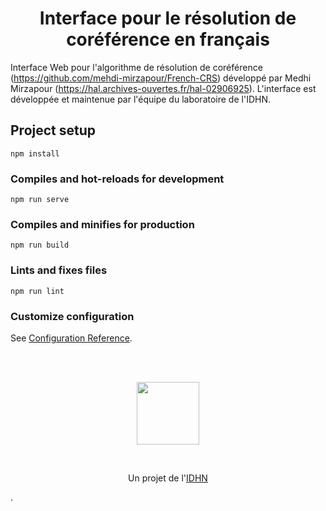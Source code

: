 <h1 align="center">Interface pour le résolution de coréférence en français</h1>
  
 
Interface Web pour l'algorithme de résolution de coréférence (https://github.com/mehdi-mirzapour/French-CRS) développé par Medhi Mirzapour (https://hal.archives-ouvertes.fr/hal-02906925). L'interface est développée et maintenue par l'équipe du laboratoire de l'IDHN.


## Project setup

```
npm install
```

### Compiles and hot-reloads for development

```
npm run serve
```

### Compiles and minifies for production

```
npm run build
```

### Lints and fixes files

```
npm run lint
```

### Customize configuration

See [Configuration Reference](https://cli.vuejs.org/config/).

<br/><br/>
<p align="center">
  <img width="100" src="https://www.u-cergy.fr/_contents/ametys-internal%253Asites/www/ametys-internal%253Acontents/idhn-article/_metadata/illustration/image/CY%2520idhn_coul.jpg?objectId=defaultWebContent%3A%2F%2F54fe2c19-878f-4878-a875-449073922249">
</p>
<br/>
<p align="center">Un projet de l'<a href="https://www.u-cergy.fr/fr/laboratoires/idhn.html" target="_blank">IDHN</a></p>.
